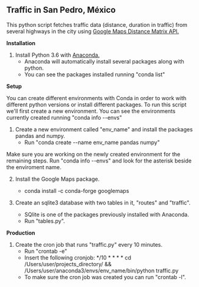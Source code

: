 ## Traffic in San Pedro, México

This python script fetches traffic data (distance, duration in traffic) from several highways in the city using [Google Maps Distance Matrix API.](https://developers.google.com/maps/documentation/distance-matrix/) 

**Installation**

1. Install Python 3.6 with [Anaconda.](https://www.anaconda.com/download)
	- Anaconda will automatically install several packages along with python.
	- You can see the packages installed running "conda list"

**Setup**

You can create different environments with Conda in order to work with different python versions or install different packages. To run this script we'll first create a new environment. You can see the environments currently created running "conda info --envs"

1. Create a new environment called "env_name" and install the packages pandas and numpy.
	- Run "conda create --name env_name pandas numpy"

Make sure you are working on the newly created environment for the remaining steps. Run "conda info --envs" and look for the asterisk beside the enviroment name. 

2. Install the Google Maps package.
	- conda install -c conda-forge googlemaps

3. Create an sqlite3 database with two tables in it, "routes" and "traffic". 
	- SQlite is one of the packages previously installed with Anaconda.
	- Run "tables.py".

**Production**

1. Create the cron job that runs "traffic.py" every 10 minutes.
	- Run "crontab -e"
	- Insert the following cronjob:
		*/10 * * * * cd /Users/user/projects_directory/ && /Users/user/anaconda3/envs/env_name/bin/python traffic.py 
	- To make sure the cron job was created you can run "crontab -l".
